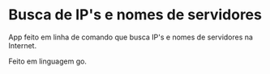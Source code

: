 # Busca de IP's e nomes de servidores

App feito em linha de comando que busca IP's e nomes de servidores na Internet.

Feito em linguagem go.